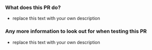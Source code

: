 ### What does this PR do?
- replace this text with your own description

### Any more information to look out for when testing this PR
- replace this text with your own description
